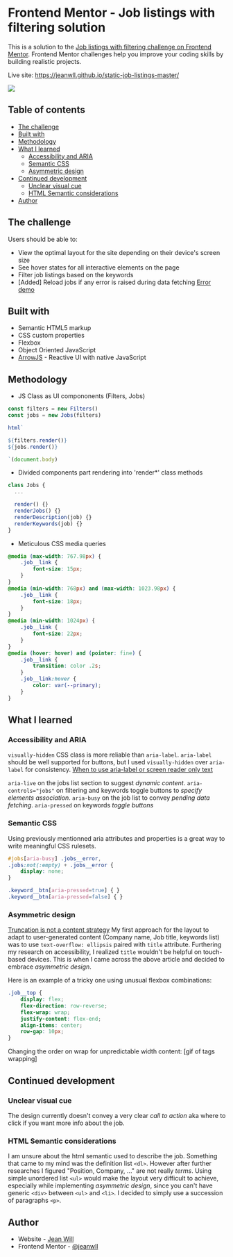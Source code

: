 # Frontend Mentor - Job listings with filtering solution

This is a solution to the [Job listings with filtering challenge on Frontend Mentor](https://www.frontendmentor.io/challenges/job-listings-with-filtering-ivstIPCt). Frontend Mentor challenges help you improve your coding skills by building realistic projects. 

Live site: https://jeanwll.github.io/static-job-listings-master/

![](./screenshot.jpg)

## Table of contents

- [The challenge](#the-challenge)
- [Built with](#built-with)
- [Methodology](#methodology)
- [What I learned](#what-i-learned)
  - [Accessibility and ARIA](#accessibility-and-aria)
  - [Semantic CSS](#semantic-css)
  - [Asymmetric design](#asymmetric-design)
- [Continued development](#continued-development)
  - [Unclear visual cue](#unclear-visual-cue)
  - [HTML Semantic considerations](#html-semantic-consideration)
- [Author](#author)

## The challenge

Users should be able to:

- View the optimal layout for the site depending on their device's screen size
- See hover states for all interactive elements on the page
- Filter job listings based on the keywords
- [Added] Reload jobs if any error is raised during data fetching [Error demo](https://jeanwll.github.io/static-job-listings-master/?error)

## Built with

- Semantic HTML5 markup
- CSS custom properties
- Flexbox
- Object Oriented JavaScript
- [ArrowJS](https://www.arrow-js.com/) - Reactive UI with native JavaScript

## Methodology

- JS Class as UI compononents (Filters, Jobs)

```js
const filters = new Filters()
const jobs = new Jobs(filters)

html`

${filters.render()}
${jobs.render()}

`(document.body)
```

- Divided components part rendering into 'render*' class methods

```js
class Jobs {
  ...

  render() {}
  renderJobs() {}
  renderDescription(job) {}
  renderKeywords(job) {}
}
```

- Meticulous CSS media queries

```css
@media (max-width: 767.98px) {
    .job__link {
        font-size: 15px;
    }
}
@media (min-width: 768px) and (max-width: 1023.98px) {
    .job__link {
        font-size: 18px;
    }
}
@media (min-width: 1024px) {
    .job__link {
        font-size: 22px;
    }
}
@media (hover: hover) and (pointer: fine) {
    .job__link {
        transition: color .2s;
    }
    .job__link:hover {
        color: var(--primary);
    }
}
```

## What I learned

### Accessibility and ARIA

`visually-hidden` CSS class is more reliable than `aria-label`.
`aria-label` should be well supported for buttons, but I used `visually-hidden` over `aria-label` for consistency.
[When to use aria-label or screen reader only text](https://bootcamp.uxdesign.cc/when-to-use-aria-label-or-screen-reader-only-text-cd778627b43b)

`aria-live` on the jobs list section to suggest *dynamic content*.
`aria-controls="jobs"` on filtering and keywords toggle buttons to *specify elements association*.
`aria-busy` on the job list to convey *pending data fetching*.
`aria-pressed` on keywords *toggle buttons*

### Semantic CSS

Using previously mentionned aria attributes and properties is a great way to write meaningful CSS rulesets.

```css
#jobs[aria-busy] .jobs__error,
.jobs:not(:empty) + .jobs__error {
    display: none;
}
```

```css
.keyword__btn[aria-pressed=true] { }
.keyword__btn[aria-pressed=false] { }
```

### Asymmetric design

[Truncation is not a content strategy](https://css-tricks.com/embracing-asymmetrical-design/)
My first approach for the layout to adapt to user-generated content (Company name, Job title, keywords list) was to use `text-overflow: ellipsis` paired with `title` attribute.
Furthering my research on accessibility, I realized `title` wouldn't be helpful on touch-based devices.
This is when I came across the above article and decided to embrace *asymmetric design*.

Here is an example of a tricky one using unusual flexbox combinations:
```css
.job__top {
    display: flex;
    flex-direction: row-reverse;
    flex-wrap: wrap;
    justify-content: flex-end;
    align-items: center;
    row-gap: 10px;
}
```
Changing the order on wrap for unpredictable width content:
[gif of tags wrapping]


## Continued development

### Unclear visual cue

The design currently doesn't convey a very clear *call to action* aka where to click if you want more info about the job.

### HTML Semantic considerations 

I am unsure about the html semantic used to describe the job.
Something that came to my mind was the definition list `<dl>`.
However after further researches I figured "Position, Company, ..." are not really *terms*.
Using simple unordered list `<ul>` would make the layout very difficult to achieve, especially while implementing *asymmetric design*, since you can't have generic `<div>` between `<ul>` and `<li>`.
I decided to simply use a succession of paragraphs `<p>`.

## Author

- Website - [Jean Will](https://jeanwill.me)
- Frontend Mentor - [@jeanwll](https://www.frontendmentor.io/profile/jeanwll)